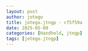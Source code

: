 ```yaml
---
layout: post
author: jotego
title: jotego.jtngp - cf5f59a
date: 2025-05-09
categories: [Handheld, jtngp]
tags: [jotego.jtngp]
---
```


